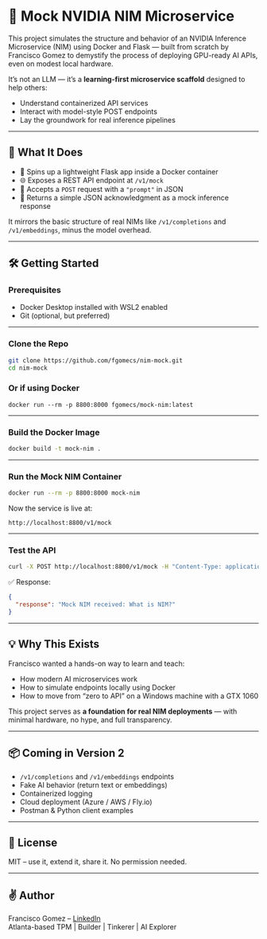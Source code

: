 # 🧠 Mock NVIDIA NIM Microservice

This project simulates the structure and behavior of an NVIDIA Inference Microservice (NIM) using Docker and Flask — built from scratch by Francisco Gomez to demystify the process of deploying GPU-ready AI APIs, even on modest local hardware.

It’s not an LLM — it’s a **learning-first microservice scaffold** designed to help others:
- Understand containerized API services
- Interact with model-style POST endpoints
- Lay the groundwork for real inference pipelines

---

## 🚀 What It Does

- 🧱 Spins up a lightweight Flask app inside a Docker container
- 🌐 Exposes a REST API endpoint at `/v1/mock`
- 📩 Accepts a `POST` request with a `"prompt"` in JSON
- 🧠 Returns a simple JSON acknowledgment as a mock inference response

It mirrors the basic structure of real NIMs like `/v1/completions` and `/v1/embeddings`, minus the model overhead.

---

## 🛠️ Getting Started

### Prerequisites
- Docker Desktop installed with WSL2 enabled
- Git (optional, but preferred)

---

### Clone the Repo

```bash
git clone https://github.com/fgomecs/nim-mock.git
cd nim-mock
```

### Or if using Docker
```
docker run --rm -p 8800:8000 fgomecs/mock-nim:latest
```

---

### Build the Docker Image

```bash
docker build -t mock-nim .
```

---

### Run the Mock NIM Container

```bash
docker run --rm -p 8800:8000 mock-nim
```

Now the service is live at:

```
http://localhost:8800/v1/mock
```

---

### Test the API

```bash
curl -X POST http://localhost:8800/v1/mock -H "Content-Type: application/json" -d "{\"prompt\": \"What is NIM?\"}"
```

✅ Response:

```json
{
  "response": "Mock NIM received: What is NIM?"
}
```

---

## 💡 Why This Exists

Francisco wanted a hands-on way to learn and teach:

- How modern AI microservices work
- How to simulate endpoints locally using Docker
- How to move from “zero to API” on a Windows machine with a GTX 1060

This project serves as **a foundation for real NIM deployments** — with minimal hardware, no hype, and full transparency.

---

## 📦 Coming in Version 2

- `/v1/completions` and `/v1/embeddings` endpoints
- Fake AI behavior (return text or embeddings)
- Containerized logging
- Cloud deployment (Azure / AWS / Fly.io)
- Postman & Python client examples

---

## 🧾 License

MIT – use it, extend it, share it. No permission needed.

---

## ✌️ Author

Francisco Gomez – [LinkedIn](https://www.linkedin.com/in/fgomecs)  
Atlanta-based TPM | Builder | Tinkerer | AI Explorer
